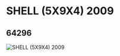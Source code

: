 # SHELL (5X9X4)  2009
## 64296
![SHELL (5X9X4)  2009](https://lc-www-live-s.legocdn.com/media/bricks/5/2/4544657.jpg)